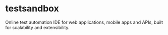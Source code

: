 # testsandbox
Online test automation IDE for web applications, mobile apps and APIs, built for scalability and extensibility.

